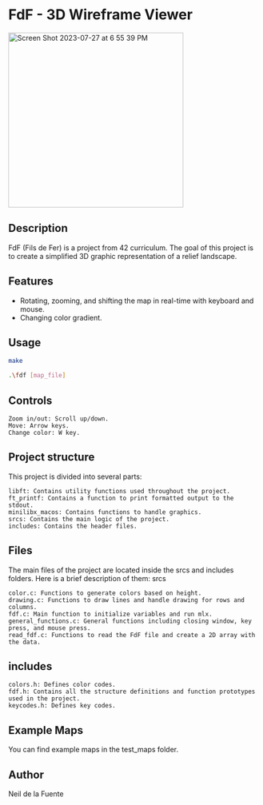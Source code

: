 # FdF - 3D Wireframe Viewer

<img width="350" alt="Screen Shot 2023-07-27 at 6 55 39 PM" src="https://github.com/Neilus03/FdF-42/assets/87651732/4d698bda-f5a3-494d-a9bd-94541c60739c">


## Description
FdF (Fils de Fer) is a project from 42 curriculum. The goal of this project is to create a simplified 3D graphic representation of a relief landscape.

## Features

- Rotating, zooming, and shifting the map in real-time with keyboard and mouse.
- Changing color gradient.

## Usage

```sh
make
```
```sh
.\fdf [map_file]
```
## Controls

    Zoom in/out: Scroll up/down.
    Move: Arrow keys.
    Change color: W key.

## Project structure

This project is divided into several parts:

    libft: Contains utility functions used throughout the project.
    ft_printf: Contains a function to print formatted output to the stdout.
    minilibx_macos: Contains functions to handle graphics.
    srcs: Contains the main logic of the project.
    includes: Contains the header files.

## Files

The main files of the project are located inside the srcs and includes folders. Here is a brief description of them:
srcs

    color.c: Functions to generate colors based on height.
    drawing.c: Functions to draw lines and handle drawing for rows and columns.
    fdf.c: Main function to initialize variables and run mlx.
    general_functions.c: General functions including closing window, key press, and mouse press.
    read_fdf.c: Functions to read the FdF file and create a 2D array with the data.

## includes

    colors.h: Defines color codes.
    fdf.h: Contains all the structure definitions and function prototypes used in the project.
    keycodes.h: Defines key codes.

## Example Maps

You can find example maps in the test_maps folder.

## Author

Neil de la Fuente
